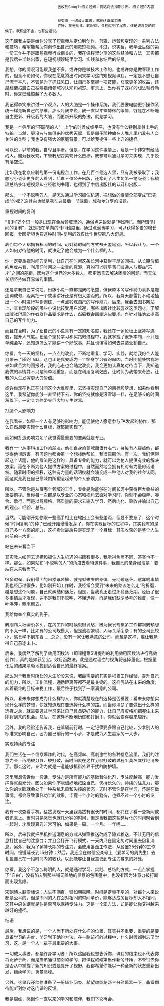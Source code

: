 
                            
                            因收到Google相关通知，网站将会择期关闭。相关通知内容
                            
                            
                            结束语 一切成大事者，都是终身学习者
                            你好，我是周维。转眼间，课程就到了尾声，该是说再见的时候了。我有些不舍，也有些话说。

这门课我主要是给你分享了短视频从定位到创作、剪辑、运营和变现的一系列方法和技巧，希望能帮助你创作出自己的爆款短视频。不过，说实话，我毕业后做的第一份工作并不是跟短视频行业相关的，我在课程里分享的这些经验和方法，其实都是我后来半路出家，在短视频领域里学习、实践和总结后的结果。

我想，你的情况可能跟我差不多，或许你是做技术工作的，也或许你是做管理工作的，但是不论如何，你现在愿意腾出时间来学习这门短视频课程，一定是不想让自己流于平凡，不管是为了抓住风口，让自己多掌握一项技能，获取更多的收益，还是想要拓展自己在短视频领域的认知和视野。事实上，当你有了这样的想法和行动时，你就已经超越了大多数人。

我记得李笑来讲过一个观点，人的大脑是一个操作系统，我们要像电脑更新操作系统一样更新自己的思维。那么对我来说，我一直以来坚持做的事情，就是在不断地自主更新、升级我的大脑，而更新升级的办法，就是学习。

我是一个典型的“不聪明的人”，上学的时候成绩平平，也没有什么特别拿得出手的特长；当然，更没有与生俱来的优秀天赋，我是属于那种放在人堆儿里也没有人会关注的类型；我也没有强大的家庭背景，可以给我提供一些上升的捷径。

可以说，以前的我，自卑且平庸。但是，在学习这件事情上，我是一个非常有经验的人。因为我发现，不管我想要实现什么目标，我都可以通过学习来实现，几乎没有落空过。

比如我在北京应聘的第一份电视台工作，在几百个候选人里，只有我被录取了；我想写小说让更多的人看到，后来不仅公开出版，还拿到了人生的第一笔版税；我梳理总结多年短视频从业经验的书籍，也得到了中信出版社的认可和出版……

那么，一个不聪明的人，是怎么通过学习抓住机遇，把想做的事情全部变成“已完成”的呢？这其实也就是我在这最后一节课里，想和你分享的话题。

重视时间的复利

“复利”这个词一般是出现在金融领域里的，通俗点来说就是“利滚利”。而所谓“时间的复利”，就是指在单向的时间维度里，通过点滴地学习，可以获得多倍的增长回报，爱因斯坦也把这种时间+复利的效应比作世界第八大奇迹。

我们每个人都拥有相同的时间，可对待时间的方式却天差地别。所以我认为，一个人如何对待他的时间，就决定了他会成为一个什么样的人。

你一定要重视时间的复利，让自己在时间这条长河中获得丰厚的回报。从长期价值的角度来看，利用好时间这一宝贵的资源，真的可以熨平我们普通人与那些“天才”之间的差距，因为这个世界的大多数人，都更愿意去解决困难的问题，而无法长期坚持做容易做的事情。

还是拿我自己来说吧。出版小说一直都是我的愿望，但我原本的写作能力最多是能连词成句，距离把一个故事讲好还是有很大差距的。所以，我每天都雷打不动地抽出一个小时进行写作训练，一点点锻炼自己的写作能力。后来，我会去图书网站上，查看现阶段的哪些小说比较受用户欢迎，哪些出版社比较喜欢这类题材，了解出版社所需的作者及作品要求是什么，然后我会围绕这些要求，有针对性地去提高自己的写作能力。

而且在当时，为了让自己的小说具有一定的知名度，我还在一家论坛上坚持写连载，提升人气度。在这个坚持学习和实践的过程中，我就掌握了很多本领，不只是单纯会写，还知道怎么才能讲一个好故事，并且也懂得如何去包装营销自己。

你看，每一天的坚持，一点点的改变，不断地重复、学习、实践，就给我的个人能力带来了质的飞跃。这也正是我要成为一个终身学习者的原因，当时间能够给我带来如此巨大的回报时，我的心态也会随之改变，我会更加认真地对待当下，我知道我做的事情并不只是简单地重复，而是在利用复利效应，让时间为我带来奇迹，让我的人生发挥更大的价值。

或许你现在也正在时间这个大维度里，去坚持实现自己的目标和梦想，如果你看到这里，我希望你能够一直坚持下去，你的坚持就像是滚雪球一样，在足够长的时间积累下，一定会为你带来巨大的人生财富。

打造个人影响力

在我看来，如果一个人有足够的影响力，能促使他人愿意参与TA发起的协作，那么自然想要实现什么目标，就都能实现了。

而如何打造影响力呢？我觉得最重要的要素就是专业。

我有一个从事科技工作的朋友，他在自身的领域里很有名气，每每有人提起他，都觉得他很厉害，有问题也都会第一个想找他帮忙，我很佩服他。有一次，我们俩聊起这个话题，他的看法是这样的：具备专业的能力，就可以为他人提供有效的解决方案，而在不断为他人提供方案的过程中，自然而然地会拥有相对有力量的话语权。随着时间的推移，这种有力量的话语权就会演变成一种他人对我的社会认同，而这就是我在自己领域内所塑造起来的个人影响力。

所以，不管你是从事哪个领域的工作，专业是你能够在时间长河中获得巨大收益的重要前提。当你每一次都是以专业的心态和视角去面对学习时，你就不会糊弄、凑合、敷衍，而是以高规格、高质量的要求去输入学习，然后内化、吸收并输出自己的观点、经验、总结。

当然，可能刚开始你跟一些高手相比在输出上会有些差距，但是不要忘了，这个时候“时间复利”的种子已经开始慢慢发芽了。你在实现目标的过程中，其实锻炼的是自己多个方面的能力，这样看似最后只是实现了一个目标，其实收获的是整个人生向前的一大步。

站在未来看当下

其实教人如何去选择和抓住人生机遇的书籍有很多，我觉得角度不同、答案也不一样。那么，如果站在“不聪明的人”的角度去看待这件事，我自己的亲身经验是：要站在未来看当下。

很多时候，我们最大的困惑与苦恼，就是对未来的恐惧、无助或迷茫。这样的事情我也经历过很多，比如刚开始工作时，我经常会受到“未来的路该怎么走”的折磨，越是想这个问题，自己就纠结和迷茫。但是，当我真正走过那段迷茫期，经历了很多事情后才发现，并不是我们不聪明，不懂选择，而是我们缺少参考的维度，像一叶浮萍，飘来飘去。

我给你举个真实的例子。

我刚踏入社会没多久，在找工作的时候就很发愁，因为我发现很多工作都跟我预想的不太一样，比如有的公司规模大，但是流程繁琐、人际关系复杂；有的公司比较小，感觉学不到东西……总之，没有一家让我满意的公司。而越是这样，越让我觉得自己前途未卜。

后来，我偶然了解到了效用函数法（即课程第5讲提到的利用效用函数法进行高效创作），真的是如获至宝。效用函数法，就是通过理性的视角将选择量化，根据量化后的结果清晰地找到适合自己的最终答案。

那么对于我当时所处的人生阶段来说，我最需要的其实是积累工作经验，提升自己的能力，所以，工作流程、通勤距离等都不是最关键的。这样我站在未来的角度，奔着最终的目标来找工作，最后终于找到了一家满意的公司。

所以，看未来你想成为什么样的人，你就清楚现在的选择是否重要；看未来你想实现什么样的梦想，你就知道现在要选择什么样的路。而当你清楚了要做出什么样的选择之后，就需要通过学习来让自己具备更好的能力，让自己有资格能把握住未来即将到来的机会。然后，在这样不断地历练和打磨下，你就会变得越来越好。

另外，我的经验还告诉我，在砥砺前行时，一定记得要多跟自己比较，少拿别人的标准来影响自己，因为自己前行的一小步，才是成为人生赢家的一大步。

实现持续的专注

我们生活在一个信息爆炸的时代，在高频率、高刺激性的各种信息流里，我们的注意力会一再地被分散、被打破，而时间就在这样分散打破的过程里莫名其妙地消失了。那么这时，专注力就是一道能够抵御外界干扰的防护墙。

这里我想告诉你一句话，专注力是所有能力的基础和催化剂，专注度越高，能力发挥得就越充分。因为如果你不能很好地把控自己，保持长久的、持续的注意力，那么你的大脑就会处于一种杂乱无章和失控的状态，这时不管你是在学习，还是在做事情，都会导致事倍功半的效果，毕竟十个小时的勤奋，也抵不过一个小时的专注。

我有一次查看手机，猛然发现一天里我竟然有很长的时间，都花在了看一些新闻或者讯息上。当时只是感觉也就几分钟的时间，但是当我把这些碎片化的时间聚合到一起时，才发现真的非常可怕，如果是一周、一个月、一年呢……

所以，后来我就把手机推送消息的方式从弹窗推送改成了隐式推送，不让无用的信息打扰自己的注意力；并且会打开飞行模式，一天内只在固定的时间里去回复消息。另外，我为了保持长期的专注力，会使用番茄工作法，从设置25分钟的工作时间，慢慢延长到55分钟；然后，我还会在微信公众号上（爱学习的周先生）去复盘自己在一段时间内的收获，以此能够让自我意识到专注力带来的好处。

你看，我这个不怎么聪明的人，就是通过学习、实践、总结的方式，一点点掌握了“自由”，没有陷入到那些铺天盖地的信息的包围圈中，也没有因为注意力被打断而出现焦虑。

宋朝诗人赵崇嶓说：人生不满百，譬如朝露晞。时间是定量不变的，对每个人来说都是公平的，但是不同的人在面对相同的时间单价，能够达成的目标却大不相同，这其中的关键就是你是否可以保持专注力。这是一个笨方法，却是能让你变得越来越好的捷径。

结语

最后，我想说的是，一个人当下所处在什么样的位置，其实并不重要，重要的是要具备学习的态度，学习到正确的方法。在一路前行的过程中，什么时候都别忘了学习，这才是一个人一辈子最重要的大事。

一切成大事者，都是终身学习者！所以这里我也想告诉你，课程的结束也不代表你将止步于此，而是应该通过前面的学习，把课程的结束当作新的开始，不管过去你是否从中掌握了新的知识或是提升了视野，我都希望你能以一种全新的状态重新出发，继续学习、勇攀高峰。

另外，这里我还给你准备了一份毕业问卷，希望你能花两三分钟填写一下，非常期待能听到你对这门课的反馈。



我是周维，感谢你一直以来的学习和陪伴，我们下次再会。

                        
                        
                            
